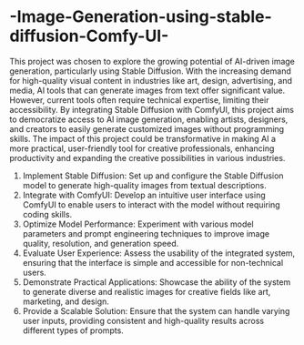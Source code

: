 ﻿# -Image-Generation-using-stable-diffusion-Comfy-UI-
This project was chosen to explore the growing potential of AI-driven image generation, particularly using Stable Diffusion. With the increasing demand for high-quality visual content in industries like art, design, advertising, and media, AI tools that can generate images from text offer significant value. However, current tools often require technical expertise, limiting their accessibility.
By integrating Stable Diffusion with ComfyUI, this project aims to democratize access to AI image generation, enabling artists, designers, and creators to easily generate customized images without programming skills. The impact of this project could be transformative in making AI a more practical, user-friendly tool for creative professionals, enhancing productivity and expanding the creative possibilities in various industries.
1.	Implement Stable Diffusion: Set up and configure the Stable Diffusion model to generate high-quality images from textual descriptions.
2.	Integrate with ComfyUI: Develop an intuitive user interface using ComfyUI to enable users to interact with the model without requiring coding skills.
3.	Optimize Model Performance: Experiment with various model parameters and prompt engineering techniques to improve image quality, resolution, and generation speed.
4.	Evaluate User Experience: Assess the usability of the integrated system, ensuring that the interface is simple and accessible for non-technical users.
5.	Demonstrate Practical Applications: Showcase the ability of the system to generate diverse and realistic images for creative fields like art, marketing, and design.
6.	Provide a Scalable Solution: Ensure that the system can handle varying user inputs, providing consistent and high-quality results across different types of prompts.

